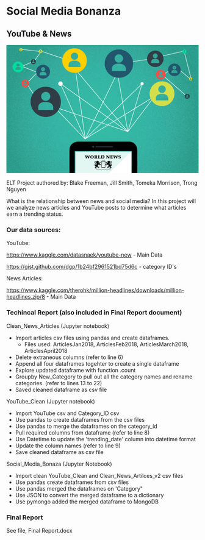 # Social Media Bonanza
## YouTube & News

![](images/SocialMedia.gif)

ELT Project authored by: Blake Freeman, Jill Smith, Tomeka Morrison, Trong Nguyen

What is the relationship between news and social media?  In this project will we analyze news articles and YouTube posts to determine what articles earn a trending status. 

### Our data sources:
YouTube:

https://www.kaggle.com/datasnaek/youtube-new - Main Data

https://gist.github.com/dgp/1b24bf2961521bd75d6c - category ID's


News Articles:

https://www.kaggle.com/therohk/million-headlines/downloads/million-headlines.zip/8 - Main Data


### Techincal Report (also included in Final Report document)
Clean_News_Articles (Jupyter notebook)
* Import articles csv files using pandas and create dataframes. 
    * Files used: ArticlesJan2018, ArticlesFeb2018, ArticlesMarch2018, ArticlesApril2018
* Delete extraneous columns (refer to line 6)
* Append all four dataframes togehter to create a single dataframe
* Explore updated dataframe with function .count 
* Groupby New_Category to pull out all the category names and rename categories. (refer to lines 13 to 22)
* Saved cleaned dataframe as csv file

YouTube_Clean (Jupyter notebook)
* Import YouTube csv and Category_ID csv
* Use pandas to create dataframes from the csv files 
* Use pandas to merge the dataframes on the category_id
* Pull required columns from dataframe (refer to line 8)
* Use Datetime to update the 'trending_date' column into datetime format 
* Update the column names (refer to line 9)
* Save cleaned dataframe as csv file

Social_Media_Bonaza (Jupyter Notebook)
* Import clean YouTube_Clean and Clean_News_Artilces_v2 csv files 
* Use pandas create dataframes from csv files 
* Use pandas merged the dataframes on 'Category"
* Use JSON to convert the merged dataframe to a dictionary 
* Use pymongo added the merged dataframe to MongoDB

### Final Report 
See file, Final Report.docx





